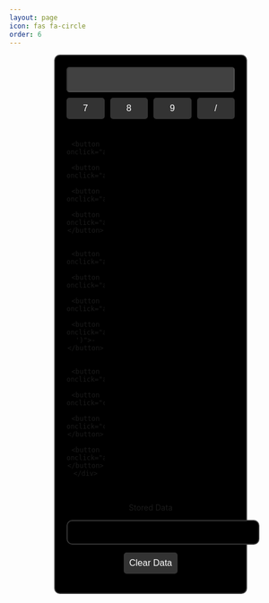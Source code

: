 ```yaml
---
layout: page
icon: fas fa-circle
order: 6
---
```

<style>
    .calc {
        border: 2px solid #333;
        border-radius: 10px;
        padding: 20px;
        text-align: center;
        background-color: #000000;
        width: 300px;
        margin-left: auto;
        margin-right: auto;
    }
    #input {
        width: 100%;
        padding: 10px;
        font-size: 18px;
        border-radius: 5px;
        background-color: #414141;
    }
    .buttons {
        display: grid;
        grid-template-columns: repeat(4, 1fr);
        gap: 10px;
        margin-top: 10px;
    }
    button {
        padding: 10px;
        font-size: 16px;
        background-color: #333;
        color: white;
        border: none;
        border-radius: 5px;
        cursor: pointer;
    }
    .storage {
        border: 2px solid #333;
        border-radius: 10px;
        padding: 20px;
        text-align: center;
        background-color: #000000;
        width: 300px;
        margin-left: auto;
        margin-right: auto;
    }
</style>

<div class="calc">
    <input type="text" id="input" disabled>
    <div class="buttons">
        <button onclick="appendToType('7')">7</button>
        <button onclick="appendToType('8')">8</button>
        <button onclick="appendToType('9')">9</button>
        <button onclick="appendToType('/')">/</button>
        
        <button onclick="appendToType('4')">4</button>
        <button onclick="appendToType('5')">5</button>
        <button onclick="appendToType('6')">6</button>
        <button onclick="appendToType('*')">*</button>
        
        <button onclick="appendToType('1')">1</button>
        <button onclick="appendToType('2')">2</button>
        <button onclick="appendToType('3')">3</button>
        <button onclick="appendToType('-')">-</button>
        
        <button onclick="appendToType('0')">0</button>
        <button onclick="clearText()">AC</button>
        <button onclick="calculate()">=</button>
        <button onclick="appendToType('+')">+</button>
    </div>
</div>
<br>
<p style="text-align: center">Stored Data</p>
<div id="storage" class="storage">
    
</div>

<button onclick="clearSaves()">Clear Data</button>

<script src="../assets/js/pages/calculator.js"></script>
